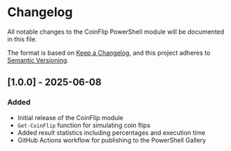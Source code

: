 # Changelog

All notable changes to the CoinFlip PowerShell module will be documented in this file.

The format is based on [Keep a Changelog](https://keepachangelog.com/en/1.0.0/),
and this project adheres to [Semantic Versioning](https://semver.org/spec/v2.0.0.html).

## [1.0.0] - 2025-06-08

### Added
- Initial release of the CoinFlip module
- `Get-CoinFlip` function for simulating coin flips
- Added result statistics including percentages and execution time
- GitHub Actions workflow for publishing to the PowerShell Gallery
